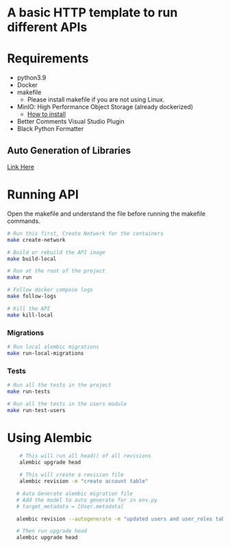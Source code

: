 # A basic HTTP template to run different APIs

# Requirements
- python3.9
- Docker
- makefile
    * Please install makefile if you are not using Linux.
- MinIO: High Performance Object Storage (already dockerized)
    * [How to install](https://hub.docker.com/r/minio/minio)
- Better Comments Visual Studio Plugin
- Black Python Formatter

## Auto Generation of Libraries
[Link Here](https://github.com/codelorhd/regnify-fastapi-template/tree/main/docs/client-libraries)

# 

# Running API
Open the makefile and understand the file before running the makefile commands.

```sh
# Run this first, Create Network for the containers
make create-network
```

```sh
# Build or rebuild the API image
make build-local
```

```sh
# Run at the root of the project
make run
```

```sh
# Follow docker compose logs
make follow-logs
```

```sh
# Kill the API
make kill-local
```

### Migrations

```sh
# Run local alembic migrations
make run-local-migrations
```

### Tests

```sh
# Run all the tests in the project
make run-tests
```


```sh
# Run all the tests in the users module
make run-test-users
```



# 

# Using Alembic

```sh
    # This will run all head() of all revisions
    alembic upgrade head
```

```sh
    # This will create a revision file
    alembic revision -m "create account table"
```

```sh
   # Auto Generate alembic migration file
   # Add the model to auto generate for in env.py 
   # target_metadata = [User.metadata]

   alembic revision --autogenerate -m "updated users and user_roles table"

   # Then run upgrade head
   alembic upgrade head
```
